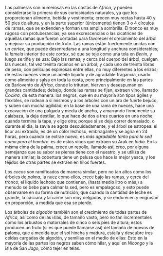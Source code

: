 Las palmeras son numerosas en las costas de *África*, y pueden considerarse la primera de sus curiosidades naturales, ya que les proporcionan alimento, bebida y vestimenta; crecen muy rectas hasta 40 y 50 pies de altura, y en la parte superior (únicamente) tienen 3 o 4 círculos de ramas, que se extienden y forman una amplia sombrilla. El tronco es muy rugoso con protuberancias, ya sea excrescencias o las cicatrices de aquellas ramas que fueron cortadas para favorecer el crecimiento del árbol y mejorar su producción de fruto. Las ramas están fuertemente unidas con un *cortex*, que puede desenredarse a una longitud y anchura considerables; la *lamela* interior de este *cortex*, sé que se teje como una tela en *Benin*, y luego se tiñe y se usa: Bajo las ramas, y cerca del cuerpo del árbol, cuelgan las nueces, tal vez treinta racimos en un árbol, y cada uno de treinta libras de peso, con películas espinosas entre ellas, no muy diferentes a los erizos; de estas nueces viene un aceite líquido y de agradable fragancia, usado como alimento y salsa en toda la costa, pero principalmente en las partes de Barlovento de *África*, donde lo trituran, hierven y desespuman en grandes cantidades; debajo, donde las ramas se fijan, extraen vino, llamado *Cockra*, de esta manera: los negros, que en su mayoría son tipos ágiles y flexibles, se rodean a sí mismos y a los árboles con un aro de fuerte bejuco, y suben con mucha agilidad; en la base de una rama de nueces, hace una excavación de una pulgada y media de ancho, y amarrando firmemente su calabaza, la deja destilar, lo que hace de dos a tres cuartos en una noche, cuando termina la tapa, y elige otra; porque si se deja correr demasiado, o durante el día, la savia se agota descuidadamente, y el árbol se estropea: el licor así extraído, es de un color lechoso, embriagante y se agria en 24 horas, pero cuando se extrae nuevo, es *más agradable tanto para la sed como para el hambre*: es de estos vinos que extraen su Arak en *India*. En la misma cima de la palma, crece un repollo, llamado así, creo, por alguna semejanza que su sabor se piensa tiene con el nuestro, y se utiliza de manera similar; la cobertura tiene un pelusa que hace la mejor yesca, y los tejidos de otras partes se extraen en hilos fuertes.

Los *cocos* son ramificados de manera similar, pero no tan altos como los árboles de *palma*, la nuez como ellos, crece bajo las ramas, y cerca del tronco; el líquido lechoso que contienen, (hasta medio litro o más,) a menudo se bebe para calmar la sed, pero es empalagoso, y esto puede observarse en su forma de nutrición, que cuando la cantidad de leche es grande, la cáscara y la carne son muy delgadas, y se endurecen y engrosan en proporción, a medida que esa se pierde.

Los árboles de *algodón* también son el crecimiento de todas partes de *África*, así como de las islas, de tamaño vasto, pero no tan incrementales como los arbustos o matorrales de cinco o seis pies de altura; estos producen un fruto (si es que puede llamarse así) del tamaño de huevos de paloma, que a medida que el sol hincha y madura, estalla y descubre tres celdas cargadas de algodón, y semillas en el medio de ellas: Esto en la mayoría de las partes los negros saben cómo hilar, y aquí en *Nicongo* y la isla de San *Jago*, cómo tejer en telas.